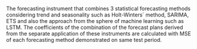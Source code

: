 The forecasting instrument that combines 3 statistical forecasting methods considering trend and seasonality such as Holt-Winters´ method, SARIMA, ETS and also the approach from the sphere of machine learning such as LSTM. The coefficients of the combination of the forecast plans derived from the separate application of these instruments are calculated with MSE of each forecasting method demonstrated on same test period.